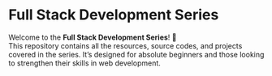 # Full Stack Development Series

Welcome to the **Full Stack Development Series**! 🚀  
This repository contains all the resources, source codes, and projects covered in the series. It’s designed for absolute beginners and those looking to strengthen their skills in web development.
